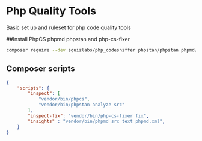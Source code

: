 # Php Quality Tools
Basic set up and ruleset for php code quality tools

##Install PhpCS phpmd  phpstan and php-cs-fixer

```sh
composer require --dev squizlabs/php_codesniffer phpstan/phpstan phpmd/phpmd friendsofphp/php-cs-fixer
```

## Composer scripts
```json
{
    "scripts": {
        "inspect": [
            "vendor/bin/phpcs",
            "vendor/bin/phpstan analyze src"
        ],
        "inspect-fix": "vendor/bin/php-cs-fixer fix",
        "insights" : "vendor/bin/phpmd src text phpmd.xml",
    }
}
```